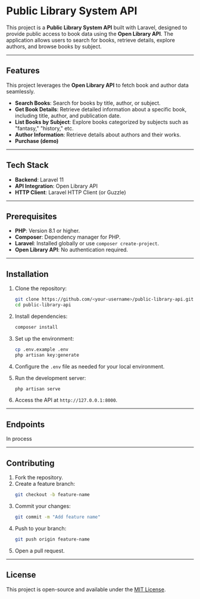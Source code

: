# Public Library System API

This project is a **Public Library System API** built with Laravel, designed to provide public access to book data using the **Open Library API**. The application allows users to search for books, retrieve details, explore authors, and browse books by subject.

---

## Features

This project leverages the **Open Library API** to fetch book and author data seamlessly.

- **Search Books**: Search for books by title, author, or subject.
- **Get Book Details**: Retrieve detailed information about a specific book, including title, author, and publication date.
- **List Books by Subject**: Explore books categorized by subjects such as "fantasy," "history," etc.
- **Author Information**: Retrieve details about authors and their works.
- **Purchase (demo)**

---

## Tech Stack

- **Backend**: Laravel 11
- **API Integration**: Open Library API
- **HTTP Client**: Laravel HTTP Client (or Guzzle)

---

## Prerequisites

- **PHP**: Version 8.1 or higher.
- **Composer**: Dependency manager for PHP.
- **Laravel**: Installed globally or use `composer create-project`.
- **Open Library API**: No authentication required.

---

## Installation

1. Clone the repository:

   ```bash
   git clone https://github.com/<your-username>/public-library-api.git
   cd public-library-api
   ```

2. Install dependencies:

   ```bash
   composer install
   ```

3. Set up the environment:

   ```bash
   cp .env.example .env
   php artisan key:generate
   ```

4. Configure the `.env` file as needed for your local environment.

5. Run the development server:

   ```bash
   php artisan serve
   ```

6. Access the API at `http://127.0.0.1:8000`.

---

## Endpoints

In process

---

## Contributing

1. Fork the repository.
2. Create a feature branch:
   ```bash
   git checkout -b feature-name
   ```
3. Commit your changes:
   ```bash
   git commit -m "Add feature name"
   ```
4. Push to your branch:
   ```bash
   git push origin feature-name
   ```
5. Open a pull request.

---

## License

This project is open-source and available under the [MIT License](LICENSE).


